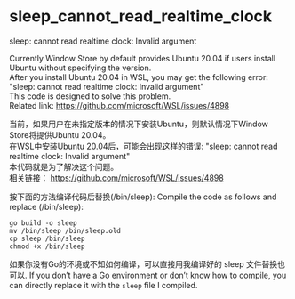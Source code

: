 # sleep_cannot_read_realtime_clock
sleep: cannot read realtime clock: Invalid argument

Currently Window Store by default provides Ubuntu 20.04 if users install Ubuntu without specifying the version.  
After you install Ubuntu 20.04 in WSL, you may get the following error: "sleep: cannot read realtime clock: Invalid argument"  
This code is designed to solve this problem.  
Related link: <https://github.com/microsoft/WSL/issues/4898>

当前，如果用户在未指定版本的情况下安装Ubuntu，则默认情况下Window Store将提供Ubuntu 20.04。  
在WSL中安装Ubuntu 20.04后，可能会出现这样的错误: "sleep: cannot read realtime clock: Invalid argument"  
本代码就是为了解决这个问题。  
相关链接： <https://github.com/microsoft/WSL/issues/4898>

按下面的方法编译代码后替换(/bin/sleep):
Compile the code as follows and replace (/bin/sleep):
```
go build -o sleep
mv /bin/sleep /bin/sleep.old
cp sleep /bin/sleep
chmod +x /bin/sleep
```

如果你没有Go的环境或不知如何编译，可以直接用我编译好的 sleep 文件替换也可以.
If you don’t have a Go environment or don’t know how to compile, you can directly replace it with the `sleep` file I compiled.


